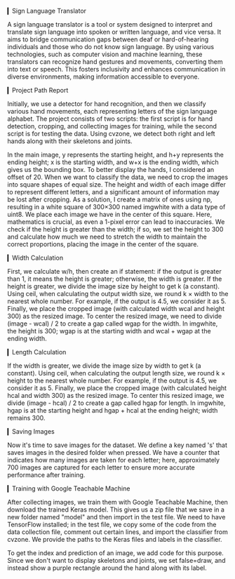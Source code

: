 ▎Sign Language Translator

A sign language translator is a tool or system designed to interpret and translate sign language into spoken or written language, and vice versa. It aims to bridge communication gaps between deaf or hard-of-hearing individuals and those who do not know sign language. By using various technologies, such as computer vision and machine learning, these translators can recognize hand gestures and movements, converting them into text or speech. This fosters inclusivity and enhances communication in diverse environments, making information accessible to everyone.

▎Project Path Report

Initially, we use a detector for hand recognition, and then we classify various hand movements, each representing letters of the sign language alphabet. The project consists of two scripts: the first script is for hand detection, cropping, and collecting images for training, while the second script is for testing the data. Using cvzone, we detect both right and left hands along with their skeletons and joints. 

In the main image, y represents the starting height, and h+y represents the ending height; x is the starting width, and w+x is the ending width, which gives us the bounding box. To better display the hands, I considered an offset of 20. When we want to classify the data, we need to crop the images into square shapes of equal size. The height and width of each image differ to represent different letters, and a significant amount of information may be lost after cropping. As a solution, I create a matrix of ones using np, resulting in a white square of 300×300 named imgwhite with a data type of uint8. We place each image we have in the center of this square. Here, mathematics is crucial, as even a 1-pixel error can lead to inaccuracies. We check if the height is greater than the width; if so, we set the height to 300 and calculate how much we need to stretch the width to maintain the correct proportions, placing the image in the center of the square.

▎Width Calculation

First, we calculate w/h, then create an if statement: if the output is greater than 1, it means the height is greater; otherwise, the width is greater. If the height is greater, we divide the image size by height to get k (a constant). Using ceil, when calculating the output width size, we round k × width to the nearest whole number. For example, if the output is 4.5, we consider it as 5. Finally, we place the cropped image (with calculated width wcal and height 300) as the resized image. To center the resized image, we need to divide (image - wcal) / 2 to create a gap called wgap for the width. In imgwhite, the height is 300; wgap is at the starting width and wcal + wgap at the ending width.

▎Length Calculation

If the width is greater, we divide the image size by width to get k (a constant). Using ceil, when calculating the output length size, we round k × height to the nearest whole number. For example, if the output is 4.5, we consider it as 5. Finally, we place the cropped image (with calculated height hcal and width 300) as the resized image. To center this resized image, we divide (image - hcal) / 2 to create a gap called hgap for length. In imgwhite, hgap is at the starting height and hgap + hcal at the ending height; width remains 300.

▎Saving Images

Now it's time to save images for the dataset. We define a key named 's' that saves images in the desired folder when pressed. We have a counter that indicates how many images are taken for each letter; here, approximately 700 images are captured for each letter to ensure more accurate performance after training.

▎Training with Google Teachable Machine

After collecting images, we train them with Google Teachable Machine, then download the trained Keras model. This gives us a zip file that we save in a new folder named "model" and then import in the test file. We need to have TensorFlow installed; in the test file, we copy some of the code from the data collection file, comment out certain lines, and import the classifier from cvzone. We provide the paths to the Keras files and labels in the classifier.

To get the index and prediction of an image, we add code for this purpose. Since we don't want to display skeletons and joints, we set false=draw, and instead show a purple rectangle around the hand along with its label.


